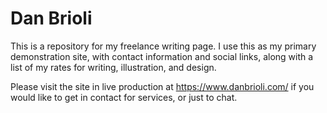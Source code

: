 # Dan Brioli

This is a repository for my freelance writing page. I use this as my primary demonstration site, with contact information and social links, along with a list of my rates for writing, illustration, and design.

Please visit the site in live production at https://www.danbrioli.com/ if you would like to get in contact for services, or just to chat.